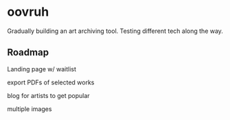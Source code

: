 # oovruh

Gradually building an art archiving tool. Testing different tech along the way.

## Roadmap

Landing page w/ waitlist

export PDFs of selected works

blog for artists to get popular

multiple images
